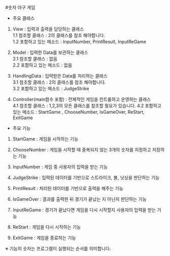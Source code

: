#숫자 야구 게임

* 주요 클래스 

 1. View : 입력과 출력을 담당하는 클래스  <br/>
  1.1 참조할 클래스 :  2의 클래스를 참조 해야합니다. <br/>
  1.2 포함하고 있는 메소드 : InputNumber, PrintResult, InputReGame<br/>
   
 2. Model : 입력한 Data를 보관하는 클래스  <br/>
  2.1 참조할 클래스 : 없음 <br/>
  2.2 포함하고 있는 메소드 : 없음 <br/>
  
 3. HandlingData : 입력받은 Data를 처리하는 클래스 <br/>
  3.1 참조할 클래스 : 2의 클래스를 참조 해야합니다. <br/>
  3.2 포함하고 있는 메소드 : JudgeStrike <br/>
  
 4. Controller(main함수 포함) : 전체적인 게임을 컨트롤하고 운영하는 클래스 <br/>
  4.1 참조할 클래스 : 1,2,3의 모든 클래스를 참조할 필요가 있습니다. 
  4.2 포함하고 있는 메소드 :  StartGame , ChooseNumber, IsGameOver, ReStart, ExitGame <br/>
  
* 주요 기능 

 1. StartGame : 게임을 시작하는 기능
 
 2. ChooseNumber : 게임을 시작할 때 중복되지 않는 3개의 숫자를 지정하고 저장하는 기능
 
 3. InputNumber : 게임 중 사용자의 입력을 받는 기능
  
 4. JudgeStrike : 입력된 데이터를 기반으로 스트라이크, 볼, 낫싱을 판단하는 기능
 
 5. PrintResult  : 처리된 데이터를 기반으로 출력을 해주는 기능
  
 6. IsGameOver :  결과를 출력한 뒤  경기가 끝났는 지 아닌지 판단하는 기능
 
 7. InputReGame : 경기가 끝났다면 게임을 다시 시작할지 사용자의 입력을 받는 기능
  
 8. ReStart : 게임을 다시 시작하는 기능
 
 9. ExitGame : 게임을 종료하는 기능
 
 ※ 기능의 숫자는 프로그램이 실행되는 순서를 의미합니다.